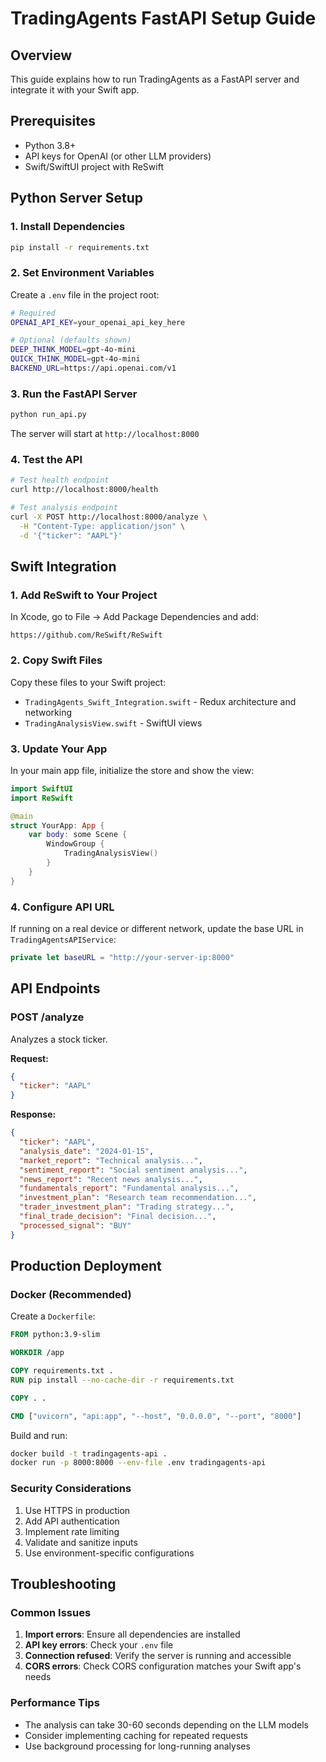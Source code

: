 # TradingAgents FastAPI Setup Guide

## Overview
This guide explains how to run TradingAgents as a FastAPI server and integrate it with your Swift app.

## Prerequisites
- Python 3.8+
- API keys for OpenAI (or other LLM providers)
- Swift/SwiftUI project with ReSwift

## Python Server Setup

### 1. Install Dependencies
```bash
pip install -r requirements.txt
```

### 2. Set Environment Variables
Create a `.env` file in the project root:
```bash
# Required
OPENAI_API_KEY=your_openai_api_key_here

# Optional (defaults shown)
DEEP_THINK_MODEL=gpt-4o-mini
QUICK_THINK_MODEL=gpt-4o-mini
BACKEND_URL=https://api.openai.com/v1
```

### 3. Run the FastAPI Server
```bash
python run_api.py
```

The server will start at `http://localhost:8000`

### 4. Test the API
```bash
# Test health endpoint
curl http://localhost:8000/health

# Test analysis endpoint
curl -X POST http://localhost:8000/analyze \
  -H "Content-Type: application/json" \
  -d '{"ticker": "AAPL"}'
```

## Swift Integration

### 1. Add ReSwift to Your Project
In Xcode, go to File → Add Package Dependencies and add:
```
https://github.com/ReSwift/ReSwift
```

### 2. Copy Swift Files
Copy these files to your Swift project:
- `TradingAgents_Swift_Integration.swift` - Redux architecture and networking
- `TradingAnalysisView.swift` - SwiftUI views

### 3. Update Your App
In your main app file, initialize the store and show the view:

```swift
import SwiftUI
import ReSwift

@main
struct YourApp: App {
    var body: some Scene {
        WindowGroup {
            TradingAnalysisView()
        }
    }
}
```

### 4. Configure API URL
If running on a real device or different network, update the base URL in `TradingAgentsAPIService`:
```swift
private let baseURL = "http://your-server-ip:8000"
```

## API Endpoints

### POST /analyze
Analyzes a stock ticker.

**Request:**
```json
{
  "ticker": "AAPL"
}
```

**Response:**
```json
{
  "ticker": "AAPL",
  "analysis_date": "2024-01-15",
  "market_report": "Technical analysis...",
  "sentiment_report": "Social sentiment analysis...",
  "news_report": "Recent news analysis...",
  "fundamentals_report": "Fundamental analysis...",
  "investment_plan": "Research team recommendation...",
  "trader_investment_plan": "Trading strategy...",
  "final_trade_decision": "Final decision...",
  "processed_signal": "BUY"
}
```

## Production Deployment

### Docker (Recommended)
Create a `Dockerfile`:
```dockerfile
FROM python:3.9-slim

WORKDIR /app

COPY requirements.txt .
RUN pip install --no-cache-dir -r requirements.txt

COPY . .

CMD ["uvicorn", "api:app", "--host", "0.0.0.0", "--port", "8000"]
```

Build and run:
```bash
docker build -t tradingagents-api .
docker run -p 8000:8000 --env-file .env tradingagents-api
```

### Security Considerations
1. Use HTTPS in production
2. Add API authentication
3. Implement rate limiting
4. Validate and sanitize inputs
5. Use environment-specific configurations

## Troubleshooting

### Common Issues
1. **Import errors**: Ensure all dependencies are installed
2. **API key errors**: Check your `.env` file
3. **Connection refused**: Verify the server is running and accessible
4. **CORS errors**: Check CORS configuration matches your Swift app's needs

### Performance Tips
- The analysis can take 30-60 seconds depending on the LLM models
- Consider implementing caching for repeated requests
- Use background processing for long-running analyses